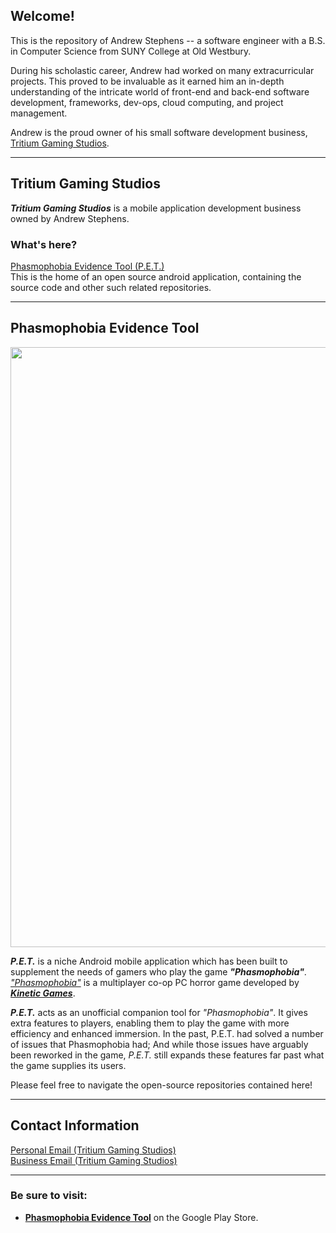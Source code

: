 <h2>Welcome!</h2>

<p>This is the repository of Andrew Stephens -- a software engineer with a B.S. in Computer Science from SUNY College at Old Westbury.</p>
<p>During his scholastic career, Andrew had worked on many extracurricular projects. This proved to be invaluable as it earned him an in-depth understanding of the intricate world of front-end and back-end software development, frameworks, dev-ops, cloud computing, and project management.</p>

Andrew is the proud owner of his small software development business, [Tritium Gaming Studios](#tritium-gaming-studios).

<hr/>

## Tritium Gaming Studios
<p><b><em>Tritium Gaming Studios</em></b> is a mobile application development business owned by Andrew Stephens.</p>

### What's here?
[Phasmophobia Evidence Tool (P.E.T.)](#phasmophobia-evidence-tool) 
<br/>This is the home of an open source android application, containing the source code and other such related repositories.

<hr/>

## Phasmophobia Evidence Tool


<img style="width:100vw;" src="https://media.giphy.com/media/METv4JhJVasfcYTAk5/giphy.gif"/>

<b><em>P.E.T.</em></b> is a niche Android mobile application which has been built to supplement the needs of gamers who play the game <b><em>"Phasmophobia"</em></b>. [<em>"Phasmophobia"</em>](https://store.steampowered.com/app/739630/Phasmophobia/) is a multiplayer co-op PC horror game developed by [<b><em>Kinetic Games</em></b>](https://kineticgames.co.uk/).

<em><b>P.E.T.</b></em> acts as an unofficial companion tool for <em>"Phasmophobia"</em>. It gives extra features to players, enabling them to play the game with more efficiency and enhanced immersion. In the past, P.E.T. had solved a number of issues that Phasmophobia had; And while those issues have arguably been reworked in the game, <em>P.E.T.</em> still expands these features far past what the game supplies its users.

Please feel free to navigate the open-source repositories contained here!

<hr/>

## Contact Information
[Personal Email (Tritium Gaming Studios)](mailto:stephensandrewryan@@gmail.com?subject=Github%20Personal%20Inquiry) <br/>
[Business Email (Tritium Gaming Studios)](mailto:TritiumGamingStudios@gmail.com?subject=Github%20Business%20Inquiry)

<hr/>

### Be sure to visit:
<ul>
  <li><a href="https://play.google.com/store/apps/details?id=com.TritiumGaming.phasmophobiaevidencepicker&pli=1"><b>Phasmophobia Evidence Tool</b></a> on the Google Play Store.</li>
</ul>
  
